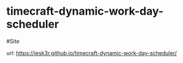 # timecraft-dynamic-work-day-scheduler


#Site

url: https://jesk3r.github.io/timecraft-dynamic-work-day-scheduler/
